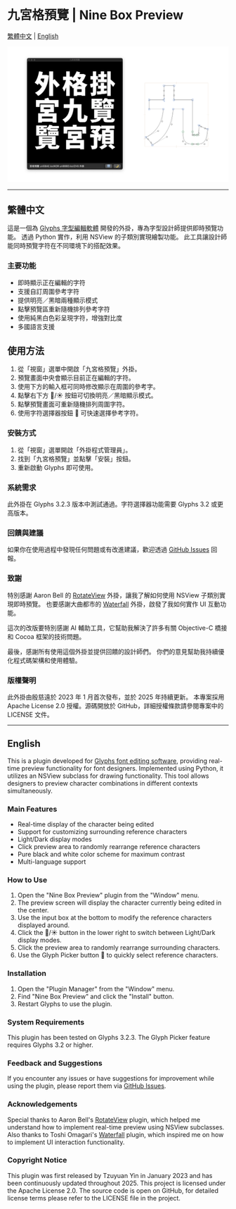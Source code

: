 # 九宮格預覽 | Nine Box Preview

[繁體中文](#繁體中文) | [English](#english)

![九宮格預覽視窗](NineBoxView_image1.png "九宮格預覽")

---

## 繁體中文

這是一個為 [Glyphs 字型編輯軟體](http://glyphsapp.com/) 開發的外掛，專為字型設計師提供即時預覽功能。
透過 Python 實作，利用 NSView 的子類別實現繪製功能。
此工具讓設計師能同時預覽字符在不同環境下的搭配效果。

### 主要功能

- 即時顯示正在編輯的字符
- 支援自訂周圍參考字符
- 提供明亮／黑暗兩種顯示模式
- 點擊預覽區重新隨機排列參考字符
- 使用純黑白色彩呈現字符，增強對比度
- 多國語言支援

## 使用方法

1. 從「視窗」選單中開啟「九宮格預覽」外掛。
2. 預覽畫面中央會顯示目前正在編輯的字符。
3. 使用下方的輸入框可同時修改顯示在周圍的參考字。
4. 點擊右下方 🌙/☀️ 按鈕可切換明亮／黑暗顯示模式。
5. 點擊預覽畫面可重新隨機排列周圍字符。
6. 使用字符選擇器按鈕 🔣 可快速選擇參考字符。

### 安裝方式

1. 從「視窗」選單開啟「外掛程式管理員」。
2. 找到「九宮格預覽」並點擊「安裝」按鈕。
3. 重新啟動 Glyphs 即可使用。

### 系統需求

此外掛在 Glyphs 3.2.3 版本中測試通過。字符選擇器功能需要 Glyphs 3.2 或更高版本。

### 回饋與建議

如果你在使用過程中發現任何問題或有改進建議，歡迎透過 [GitHub Issues](https://github.com/yintzuyuan/NineBoxView/issues) 回報。

### 致謝

特別感謝 Aaron Bell 的 [RotateView](https://github.com/aaronbell/RotateView) 外掛，讓我了解如何使用 NSView 子類別實現即時預覽。
也要感謝大曲都市的 [Waterfall](https://github.com/Tosche/Waterfall) 外掛，啟發了我如何實作 UI 互動功能。

這次的改版要特別感謝 AI 輔助工具，它幫助我解決了許多有關 Objective-C 橋接和 Cocoa 框架的技術問題。

最後，感謝所有使用這個外掛並提供回饋的設計師們。
你們的意見幫助我持續優化程式碼架構和使用體驗。

### 版權聲明

此外掛由殷慈遠於 2023 年 1 月首次發布，並於 2025 年持續更新。
本專案採用 Apache License 2.0 授權。源碼開放於 GitHub，詳細授權條款請參閱專案中的 LICENSE 文件。

---

## English

This is a plugin developed for [Glyphs font editing software](http://glyphsapp.com/), providing real-time preview functionality for font designers. Implemented using Python, it utilizes an NSView subclass for drawing functionality. This tool allows designers to preview character combinations in different contexts simultaneously.

### Main Features

- Real-time display of the character being edited
- Support for customizing surrounding reference characters
- Light/Dark display modes
- Click preview area to randomly rearrange reference characters
- Pure black and white color scheme for maximum contrast
- Multi-language support

### How to Use

1. Open the "Nine Box Preview" plugin from the "Window" menu.
2. The preview screen will display the character currently being edited in the center.
3. Use the input box at the bottom to modify the reference characters displayed around.
4. Click the 🌙/☀️ button in the lower right to switch between Light/Dark display modes.
5. Click the preview area to randomly rearrange surrounding characters.
6. Use the Glyph Picker button 🔣 to quickly select reference characters.

### Installation

1. Open the "Plugin Manager" from the "Window" menu.
2. Find "Nine Box Preview" and click the "Install" button.
3. Restart Glyphs to use the plugin.

### System Requirements

This plugin has been tested on Glyphs 3.2.3. The Glyph Picker feature requires Glyphs 3.2 or higher.

### Feedback and Suggestions

If you encounter any issues or have suggestions for improvement while using the plugin, please report them via [GitHub Issues](https://github.com/yintzuyuan/NineBoxView/issues).

### Acknowledgements

Special thanks to Aaron Bell's [RotateView](https://github.com/aaronbell/RotateView) plugin, which helped me understand how to implement real-time preview using NSView subclasses. Also thanks to Toshi Omagari's [Waterfall](https://github.com/Tosche/Waterfall) plugin, which inspired me on how to implement UI interaction functionality.

### Copyright Notice

This plugin was first released by Tzuyuan Yin in January 2023 and has been continuously updated throughout 2025. This project is licensed under the Apache License 2.0. The source code is open on GitHub, for detailed license terms please refer to the LICENSE file in the project.
